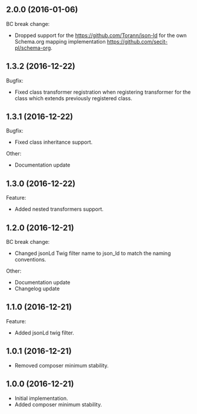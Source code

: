 ## 2.0.0 (2016-01-06)

BC break change:

* Dropped support for the https://github.com/Torann/json-ld for the own Schema.org mapping implementation https://github.com/secit-pl/schema-org.

## 1.3.2 (2016-12-22)

Bugfix:

* Fixed class transformer registration when registering transformer for the class which extends previously registered class.

## 1.3.1 (2016-12-22)

Bugfix:

* Fixed class inheritance support.

Other:

* Documentation update

## 1.3.0 (2016-12-22)

Feature:

* Added nested transformers support.

## 1.2.0 (2016-12-21)

BC break change:

* Changed jsonLd Twig filter name to json_ld to match the naming conventions.

Other:

* Documentation update
* Changelog update

## 1.1.0 (2016-12-21)

Feature:

* Added jsonLd twig filter.

## 1.0.1 (2016-12-21)

* Removed composer minimum stability.

## 1.0.0 (2016-12-21)

* Initial implementation.
* Added composer minimum stability.

